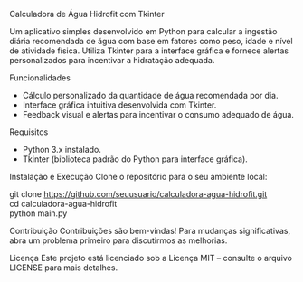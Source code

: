 Calculadora de Água Hidrofit com Tkinter

Um aplicativo simples desenvolvido em Python para calcular a ingestão diária recomendada de água com base em fatores como peso, idade e nível de atividade física. Utiliza Tkinter para a interface gráfica e fornece alertas personalizados para incentivar a hidratação adequada.

Funcionalidades
* Cálculo personalizado da quantidade de água recomendada por dia.
* Interface gráfica intuitiva desenvolvida com Tkinter.
* Feedback visual e alertas para incentivar o consumo adequado de água.
  
Requisitos
* Python 3.x instalado.
* Tkinter (biblioteca padrão do Python para interface gráfica).
  
Instalação e Execução
Clone o repositório para o seu ambiente local:

git clone https://github.com/seuusuario/calculadora-agua-hidrofit.git  
cd calculadora-agua-hidrofit  
python main.py  

Contribuição
Contribuições são bem-vindas! Para mudanças significativas, abra um problema primeiro para discutirmos as melhorias.

Licença
Este projeto está licenciado sob a Licença MIT – consulte o arquivo LICENSE para mais detalhes.
